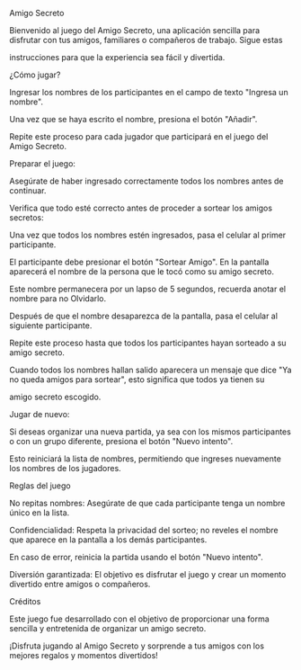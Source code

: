 Amigo Secreto

Bienvenido al juego del Amigo Secreto, una aplicación sencilla para disfrutar con tus amigos, familiares o compañeros de trabajo. Sigue estas 

instrucciones para que la experiencia sea fácil y divertida.


¿Cómo jugar?

Ingresar los nombres de los participantes en el campo de texto "Ingresa un nombre".

Una vez que se haya escrito el nombre, presiona el botón "Añadir".

Repite este proceso para cada jugador que participará en el juego del Amigo Secreto.


Preparar el juego:

Asegúrate de haber ingresado correctamente todos los nombres antes de continuar.

Verifica que todo esté correcto antes de proceder a sortear los amigos secretos:

Una vez que todos los nombres estén ingresados, pasa el celular al primer participante.

El participante debe presionar el botón "Sortear Amigo". En la pantalla aparecerá el nombre de la persona que le tocó como su amigo secreto.

Este nombre permanecera por un lapso de 5 segundos, recuerda anotar el nombre para no Olvidarlo.

Después de que el nombre desaparezca de la pantalla, pasa el celular al siguiente participante.

Repite este proceso hasta que todos los participantes hayan sorteado a su amigo secreto.

Cuando todos los nombres hallan salido aparecera un mensaje que dice "Ya no queda amigos para sortear", esto significa que todos ya tienen su 

amigo secreto escogido.


Jugar de nuevo:

Si deseas organizar una nueva partida, ya sea con los mismos participantes o con un grupo diferente, presiona el botón "Nuevo intento".

Esto reiniciará la lista de nombres, permitiendo que ingreses nuevamente los nombres de los jugadores.


Reglas del juego

No repitas nombres: Asegúrate de que cada participante tenga un nombre único en la lista.

Confidencialidad: Respeta la privacidad del sorteo; no reveles el nombre que aparece en la pantalla a los demás participantes.

En caso de error, reinicia la partida usando el botón "Nuevo intento".

Diversión garantizada: El objetivo es disfrutar el juego y crear un momento divertido entre amigos o compañeros.


Créditos

Este juego fue desarrollado con el objetivo de proporcionar una forma sencilla y entretenida de organizar un amigo secreto. 

¡Disfruta jugando al Amigo Secreto y sorprende a tus amigos con los mejores regalos y momentos divertidos!